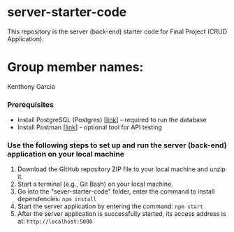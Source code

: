# server-starter-code

This repository is the server (back-end) starter code for Final Project (CRUD Application).

# Group member names: 

Kenthony Garcia

### Prerequisites
- Install PostgreSQL (Postgres) [[link](https://www.postgresql.org/download/)] - required to run the database
- Install Postman [[link](https://www.postman.com/downloads/)] - optional tool for API testing 

### Use the following steps to set up and run the server (back-end) application on your local machine
1.	Download the GitHub repository ZIP file to your local machine and unzip it.
2. Start a terminal (e.g., Git Bash) on your local machine.
3.	Go into the "sever-starter-code" folder, enter the command to install dependencies: `npm install` 
4.	Start the server application by entering the command: `npm start` 
5.	After the server application is successfully started, its access address is at: `http://localhost:5000` 
